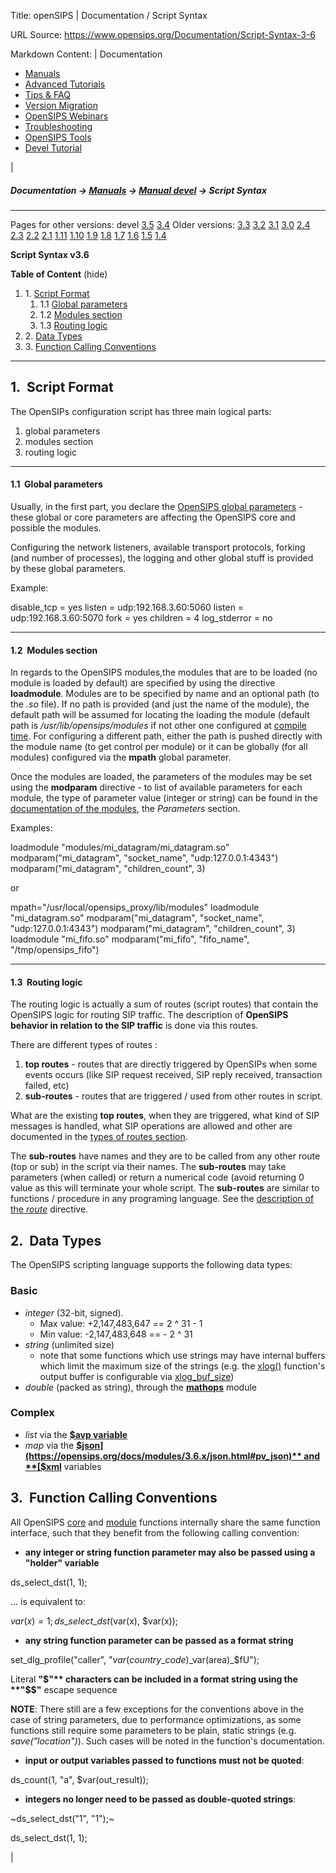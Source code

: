 Title: openSIPS | Documentation / Script Syntax

URL Source: https://www.opensips.org/Documentation/Script-Syntax-3-6

Markdown Content:
| Documentation

*   [Manuals](https://www.opensips.org/Documentation/Manuals "Manuals")
*   [Advanced Tutorials](https://www.opensips.org/Documentation/Tutorials "Tutorials")
*   [Tips & FAQ](https://www.opensips.org/Documentation/TipsFAQ "TipsFAQ")
*   [Version Migration](https://www.opensips.org/Documentation/Migration "Migration")
*   [OpenSIPS Webinars](https://www.opensips.org/Documentation/Webinars "Webinars")
*   [Troubleshooting](https://www.opensips.org/Documentation/Troubleshooting "Troubleshooting")
*   [OpenSIPS Tools](https://www.opensips.org/Documentation/Tools "Tools")
*   [Devel Tutorial](https://www.opensips.org/Documentation/Development-Tutorials "Development-Tutorials")

 | 

##### Documentation -\> [Manuals](https://www.opensips.org/Documentation/Manuals "Manuals") -\> [Manual devel](https://www.opensips.org/Documentation/Manual-3-6 "OpenSIPS Manual - 3.6") -\> Script Syntax

* * *

Pages for other versions: devel [3.5](https://www.opensips.org/Documentation/Script-Syntax-3-5 "Script Syntax - 3.5") [3.4](https://www.opensips.org/Documentation/Script-Syntax-3-4 "Script Syntax - 3.4") Older versions: [3.3](https://www.opensips.org/Documentation/Script-Syntax-3-3 "Script Syntax - 3.3") [3.2](https://www.opensips.org/Documentation/Script-Syntax-3-2 "Script Syntax - 3.2") [3.1](https://www.opensips.org/Documentation/Script-Syntax-3-1 "Script Syntax - 3.1") [3.0](https://www.opensips.org/Documentation/Script-Syntax-3-0 "Script Syntax - 3.0") [2.4](https://www.opensips.org/Documentation/Script-Syntax-2-4 "Script Format - 2.4") [2.3](https://www.opensips.org/Documentation/Script-Syntax-2-3 "Script Format - 2.3") [2.2](https://www.opensips.org/Documentation/Script-Syntax-2-2 "Script Format - 2.2") [2.1](https://www.opensips.org/Documentation/Script-Syntax-2-1 "Script Format - 2.1") [1.11](https://www.opensips.org/Documentation/Script-Syntax-1-11 "Script Format - 1.11") [1.10](https://www.opensips.org/Documentation/Script-Syntax-1-10 "Script Format - ver 1.10") [1.9](https://www.opensips.org/Documentation/Script-Syntax-1-9 "Script Format - ver 1.9") [1.8](https://www.opensips.org/Documentation/Script-Syntax-1-8 "Script Format - ver 1.8") [1.7](https://www.opensips.org/Documentation/Script-Syntax-1-7 "Script Format - ver 1.7") [1.6](https://www.opensips.org/Documentation/Script-Syntax-1-6 "Script Format - ver 1.6") [1.5](https://www.opensips.org/Documentation/Script-Syntax-1-5 "Script Format - ver 1.5") [1.4](https://www.opensips.org/Documentation/Script-Syntax-1-4 "Script Format - ver 1.4")

**Script Syntax v3.6**

**Table of Content** (hide)

1.  1. [Script Format](https://www.opensips.org/Documentation/Script-Syntax-3-6#toc1)
    1.  1.1 [Global parameters](https://www.opensips.org/Documentation/Script-Syntax-3-6#toc2)
    2.  1.2 [Modules section](https://www.opensips.org/Documentation/Script-Syntax-3-6#toc3)
    3.  1.3 [Routing logic](https://www.opensips.org/Documentation/Script-Syntax-3-6#toc4)
2.  2. [Data Types](https://www.opensips.org/Documentation/Script-Syntax-3-6#toc5)
3.  3. [Function Calling Conventions](https://www.opensips.org/Documentation/Script-Syntax-3-6#toc6)

* * *

1.  Script Format
-----------------

The OpenSIPs configuration script has three main logical parts:

1.  global parameters
2.  modules section
3.  routing logic

* * *

#### 1.1  Global parameters

Usually, in the first part, you declare the [OpenSIPS global parameters](https://www.opensips.org/Documentation/Script-CoreParameters-3-6 "Core Parameters - 3.6") - these global or core parameters are affecting the OpenSIPS core and possible the modules.

Configuring the network listeners, available transport protocols, forking (and number of processes), the logging and other global stuff is provided by these global parameters.

Example:

disable\_tcp = yes
listen = udp:192.168.3.60:5060
listen = udp:192.168.3.60:5070
fork = yes
children = 4
log\_stderror = no

* * *

#### 1.2  Modules section

In regards to the OpenSIPS modules,the modules that are to be loaded (no module is loaded by default) are specified by using the directive **loadmodule**. Modules are to be specified by name and an optional path (to the _.so_ file). If no path is provided (and just the name of the module), the default path will be assumed for locating the loading the module (default path is _/usr/lib/opensips/modules_ if not other one configured at [compile time](https://www.opensips.org/Documentation/Install-CompileAndInstall-3-6 "Compile and Install - 3.6"). For configuring a different path, either the path is pushed directly with the module name (to get control per module) or it can be globally (for all modules) configured via the **mpath** global parameter.

Once the modules are loaded, the parameters of the modules may be set using the **modparam** directive - to list of available parameters for each module, the type of parameter value (integer or string) can be found in the [documentation of the modules](https://www.opensips.org/Documentation/Modules-3-6 "Modules - 3.6"), the _Parameters_ section.

Examples:

loadmodule "modules/mi\_datagram/mi\_datagram.so"
modparam("mi\_datagram", "socket\_name", "udp:127.0.0.1:4343")
modparam("mi\_datagram", "children\_count", 3)

or

mpath="/usr/local/opensips\_proxy/lib/modules"
loadmodule "mi\_datagram.so"
modparam("mi\_datagram", "socket\_name", "udp:127.0.0.1:4343")
modparam("mi\_datagram", "children\_count", 3)
loadmodule "mi\_fifo.so"
modparam("mi\_fifo", "fifo\_name", "/tmp/opensips\_fifo")

* * *

#### 1.3  Routing logic

The routing logic is actually a sum of routes (script routes) that contain the OpenSIPS logic for routing SIP traffic. The description of **OpenSIPS behavior in relation to the SIP traffic** is done via this routes.

There are different types of routes :

1.  **top routes** - routes that are directly triggered by OpenSIPs when some events occurs (like SIP request received, SIP reply received, transaction failed, etc)
2.  **sub-routes** - routes that are triggered / used from other routes in script.

What are the existing **top routes**, when they are triggered, what kind of SIP messages is handled, what SIP operations are allowed and other are documented in the [types of routes section](https://www.opensips.org/Documentation/Script-Routes-3-6 "Types of routes - 3.6").

The **sub-routes** have names and they are to be called from any other route (top or sub) in the script via their names. The **sub-routes** may take parameters (when called) or return a numerical code (avoid returning 0 value as this will terminate your whole script. The **sub-routes** are similar to functions / procedure in any programing language. See the [description of the _route_](https://www.opensips.org/Documentation/Script-CoreFunctions-3-6#toc41 "Core Functions - 3.6") directive.

2.  Data Types
--------------

The OpenSIPS scripting language supports the following data types:

### Basic

*   _integer_ (32-bit, signed).
    *   Max value: +2,147,483,647 == 2 ^ 31 - 1
    *   Min value: -2,147,483,648 == - 2 ^ 31
*   _string_ (unlimited size)
    *   note that some functions which use strings may have internal buffers which limit the maximum size of the strings (e.g. the [xlog()](https://www.opensips.org/Documentation/Script-CoreFunctions-3-6#toc54) function's output buffer is configurable via [xlog\_buf\_size](https://www.opensips.org/Documentation/Script-CoreParameters-3-6#toc96))
*   _double_ (packed as string), through the **[mathops](https://opensips.org/docs/modules/3.6.x/mathops.html)** module

### Complex

*   _list_ via the **[$avp variable](https://www.opensips.org/Documentation/Script-CoreVar-3-6#toc2)**
*   _map_ via the **[$json](https://opensips.org/docs/modules/3.6.x/json.html#pv_json)** and **[$xml](https://opensips.org/docs/modules/3.6.x/xml.html#pv_xml)** variables

3.  Function Calling Conventions
--------------------------------

All OpenSIPS [core](https://www.opensips.org/Documentation/Script-CoreFunctions-3-6) and [module](https://www.opensips.org/Documentation/Function-Index-3-6) functions internally share the same function interface, such that they benefit from the following calling convention:

*   **any integer or string function parameter may also be passed using a "holder" variable**

ds\_select\_dst(1, 1); 

... is equivalent to:

$var(x) = 1;
ds\_select\_dst($var(x), $var(x));

*   **any string function parameter can be passed as a format string**

set\_dlg\_profile("caller", "$var(country\_code)\_$var(area)\_$fU");

Literal **"$"** characters can be included in a format string using the **"$$"** escape sequence

**NOTE**: There still are a few exceptions for the conventions above in the case of string parameters, due to performance optimizations, as some functions still require some parameters to be plain, static strings (e.g. _save("location")_). Such cases will be noted in the function's documentation.

*   **input or output variables passed to functions must not be quoted**:

ds\_count(1, "a", $var(out\_result));

*   **integers no longer need to be passed as double-quoted strings**:

~ds\_select\_dst("1", "1");~

ds\_select\_dst(1, 1);




 |
